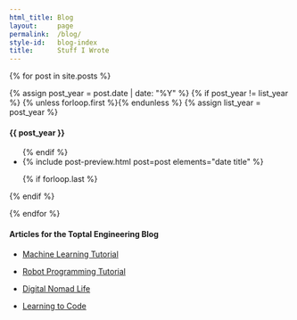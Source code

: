 ```yaml
---
html_title: Blog
layout:     page
permalink:  /blog/
style-id:   blog-index
title:      Stuff I Wrote
---
```


{% for post in site.posts %}

{% assign post_year = post.date | date: "%Y" %}
{% if post_year != list_year %}
  {% unless forloop.first %}</ul>{% endunless %}
  {% assign list_year = post_year %}
  <h4 id="year-{{ list_year }}" class="year">{{ post_year }}</h4>
  <ul class="post-list">
{% endif %}

<li>
  {% include post-preview.html post=post elements="date title" %}
</li>

{% if forloop.last %}</ul>{% endif %}

{% endfor %}

<!-- Offsite Articles -->
<h4>Articles for the Toptal Engineering Blog</h4>
<ul class="post-list">
  <li>
    <div class="post-preview">
    <a target="_blank" href="https://www.toptal.com/machine-learning/machine-learning-theory-an-introductory-primer#obtain-only-eye-opening-engineers">
      <p class="post-title">Machine Learning Tutorial</p>
    </a>
    </div>
  </li>

  <li>
    <div class="post-preview">
    <a target="_blank" href="https://www.toptal.com/robotics/programming-a-robot-an-introductory-tutorial#obtain-only-eye-opening-engineers">
      <p class="post-title">Robot Programming Tutorial</p>
    </a>
    </div>
  </li>

  <li>
    <div class="post-preview">
    <a target="_blank" href="https://www.toptal.com/freelance/a-digital-nomad-adventure-traveling-with-hacker-paradise#obtain-only-eye-opening-engineers">
      <p class="post-title">Digital Nomad Life</p>
    </a>
    </div>
  </li>

  <li>
    <div class="post-preview">
    <a target="_blank" href="https://www.toptal.com/freelance/learn-to-code-wisdom-and-tools#obtain-only-eye-opening-engineers">
      <p class="post-title">Learning to Code</p>
    </a>
    </div>
  </li>
</ul>
